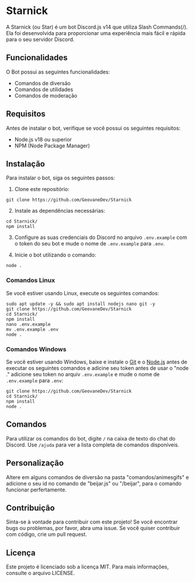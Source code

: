 # Starnick

A Starnick (ou Star) é um bot Discord.js v14 que utiliza Slash Commands(/). Ela foi desenvolvida para proporcionar uma experiência mais fácil e rápida para o seu servidor Discord.

## Funcionalidades

O Bot possui as seguintes funcionalidades:

- Comandos de diversão
- Comandos de utilidades
- Comandos de moderação

## Requisitos

Antes de instalar o bot, verifique se você possui os seguintes requisitos:

- Node.js v18 ou superior
- NPM (Node Package Manager)

## Instalação

Para instalar o bot, siga os seguintes passos:

1. Clone este repositório:

```
git clone https://github.com/GeovaneDev/Starnick
```

2. Instale as dependências necessárias:

```
cd Starnick/
npm install
```

3. Configure as suas credenciais do Discord no arquivo `.env.example` com o token do seu bot e mude o nome de `.env.example` para `.env`.

4. Inicie o bot utilizando o comando:

```
node .
```

### Comandos Linux

Se você estiver usando Linux, execute os seguintes comandos:

```
sudo apt update -y && sudo apt install nodejs nano git -y
git clone https://github.com/GeovaneDev/Starnick
cd Starnick/
npm install
nano .env.example
mv .env.example .env
node .
```

### Comandos Windows

Se você estiver usando Windows, baixe e instale o [Git](https://git-scm.com/downloads) e o [Node.js](https://nodejs.org/en/) antes de executar os seguintes comandos e adicine seu token antes de usar o "node ." adicione seu token no arquiv `.env.example` e mude o nome de `.env.example` para `.env`:

```
git clone https://github.com/GeovaneDev/Starnick
cd Starnick/
npm install
node .
```

## Comandos

Para utilizar os comandos do bot, digite `/` na caixa de texto do chat do Discord. Use `/ajuda` para ver a lista completa de comandos disponíveis.

## Personalização

Altere em alguns comandos de diversão na pasta "comandos/animesgifs" e adicione o seu id no comando de "beijar.js" ou "/beijar", para o comando funcionar perfertamente.

## Contribuição

Sinta-se à vontade para contribuir com este projeto! Se você encontrar bugs ou problemas, por favor, abra uma issue. Se você quiser contribuir com código, crie um pull request.

## Licença

Este projeto é licenciado sob a licença MIT. Para mais informações, consulte o arquivo LICENSE.
